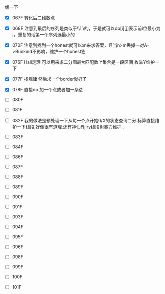 缓一下

- [x] 067F 转化后二维数点

- [x] 068F 注意到最后的序列是类似于\\\\1/\的，于是就可以dp[i][j]表示前i位最小为j，重复的话第一个序列选最小的

- [x] 070F 注意到找到一个honest就可以on来求答案，且当n>m丢掉一对A->Bunkind不影响，维护一个honest链

- [x] 076F Hall定理 可以用来求二分图最大匹配数 Y集合是一段区间 枚举Y维护一下

- [x] 077F 找规律 然后求一个border就好了

- [x] 078F 直接dp 加一个点或者加一条边

- [ ] 080F

- [ ] 081F

- [ ] 082F 我的做法是预处理一下从每一个点开始0/X的状态查询二分.标算直接维护一下线段,好像很有道理.还有神仙有jiry线段树暴力维护..

- [ ] 083F

- [ ] 084F

- [ ] 086F

- [ ] 087F

- [ ] 088F

- [ ] 089F

- [ ] 090F

- [ ] 091F

- [ ] 093F

- [ ] 094F

- [ ] 095F

- [ ] 096F

- [ ] 098F

- [ ] 099F

- [ ] 100F

- [ ] 101F
